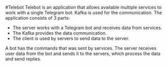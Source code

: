 #Telebot
Telebot is an application that allows available multiple services to work with a single Telegram bot. Kafka is used for the communication. The application consists of 3 parts:
- The server works with a Telegram bot and receives data from services.
- The Kafka provides the data communication.
- The client is used by servers to send data to the server.

A bot has the commands that was sent by services. The server receives user data from the bot and sends it to the servers, which process the data and send replies.
